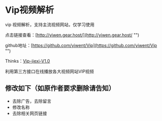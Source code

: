 # Vip视频解析
vip 视频解析，支持主流视频网站，仅学习使用

点击链接查看：[http://yiwen.gear.host/](http://yiwen.gear.host/ "")

github地址：[https://github.com/yiwent/Vip](https://github.com/yiwent/Vip "")

Thinks：[Vip-jiexi-V1.0](https://github.com/Beipy/Vip-jiexi-V1.0 "")

利用第三方接口在线播放各大视频网站VIP视频

## 修改如下（如原作者要求删除请告知）
* 去除广告，去除留言
* 修改名称
* 去除相关网页链接
